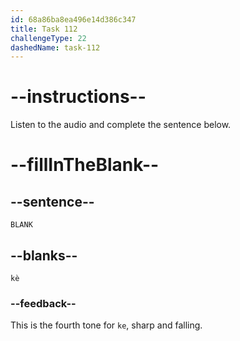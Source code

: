 ```yaml
---
id: 68a86ba8ea496e14d386c347
title: Task 112
challengeType: 22
dashedName: task-112
---
```


<!-- (Audio) A: kè -->

# --instructions--

Listen to the audio and complete the sentence below.

# --fillInTheBlank--

## --sentence--

`BLANK`

## --blanks--

`kè`

### --feedback--

This is the fourth tone for `ke`, sharp and falling.
